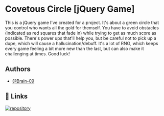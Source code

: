 # Covetous Circle [jQuery Game]

This is a jQuery game I've created for a project. It's about a green circle that you control who wants all the gold for themself. You have to avoid obstacles (indicated as red squares that fade in) while trying to get as much score as possible. There's power ups that'll help you, but be careful not to pick up a dupe, which will cause a hallucination/debuff. It's a lot of RNG, which keeps every game feeling a bit more new than the last, but can also make it challenging at times. Good luck!
## Authors

- [@Brain-09](https://www.github.com/Brian-09)
## 🔗 Links
[![repository](https://img.shields.io/badge/repository-000?style=for-the-badge&logo=github&logoColor=white)](https://github.com/Brian-09/Covetous_Circle)